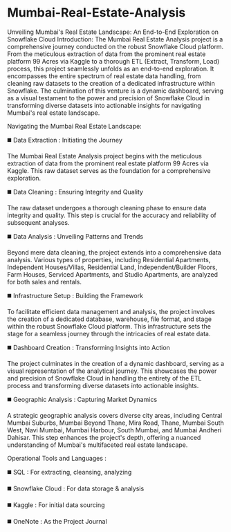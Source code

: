 # Mumbai-Real-Estate-Analysis
Unveiling Mumbai's Real Estate Landscape: An End-to-End Exploration on Snowflake Cloud
Introduction: The Mumbai Real Estate Analysis project is a comprehensive journey conducted on the robust Snowflake Cloud platform. From the meticulous extraction of data from the prominent real estate platform 99 Acres via Kaggle to a thorough ETL (Extract, Transform, Load) process, this project seamlessly unfolds as an end-to-end exploration. It encompasses the entire spectrum of real estate data handling, from cleaning raw datasets to the creation of a dedicated infrastructure within Snowflake. The culmination of this venture is a dynamic dashboard, serving as a visual testament to the power and precision of Snowflake Cloud in transforming diverse datasets into actionable insights for navigating Mumbai's real estate landscape.

Navigating the Mumbai Real Estate Landscape:

◼️ Data Extraction : Initiating the Journey

The Mumbai Real Estate Analysis project begins with the meticulous extraction of data from the prominent real estate platform 99 Acres via Kaggle. This raw dataset serves as the foundation for a comprehensive exploration.

◼️ Data Cleaning : Ensuring Integrity and Quality

The raw dataset undergoes a thorough cleaning phase to ensure data integrity and quality. This step is crucial for the accuracy and reliability of subsequent analyses.

◼️ Data Analysis : Unveiling Patterns and Trends

Beyond mere data cleaning, the project extends into a comprehensive data analysis. Various types of properties, including Residential Apartments, Independent Houses/Villas, Residential Land, Independent/Builder Floors, Farm Houses, Serviced Apartments, and Studio Apartments, are analyzed for both sales and rentals.

◼️ Infrastructure Setup : Building the Framework

To facilitate efficient data management and analysis, the project involves the creation of a dedicated database, warehouse, file format, and stage within the robust Snowflake Cloud platform. This infrastructure sets the stage for a seamless journey through the intricacies of real estate data.

◼️ Dashboard Creation : Transforming Insights into Action

The project culminates in the creation of a dynamic dashboard, serving as a visual representation of the analytical journey. This showcases the power and precision of Snowflake Cloud in handling the entirety of the ETL process and transforming diverse datasets into actionable insights.

◼️ Geographic Analysis : Capturing Market Dynamics

A strategic geographic analysis covers diverse city areas, including Central Mumbai Suburbs, Mumbai Beyond Thane, Mira Road, Thane, Mumbai South West, Navi Mumbai, Mumbai Harbour, South Mumbai, and Mumbai Andheri Dahisar. This step enhances the project's depth, offering a nuanced understanding of Mumbai's multifaceted real estate landscape.

Operational Tools and Languages :

◼️ SQL : For extracting, cleansing, analyzing

◼️ Snowflake Cloud : For data storage & analysis

◼️ Kaggle : For initial data sourcing

◼️ OneNote : As the Project Journal

